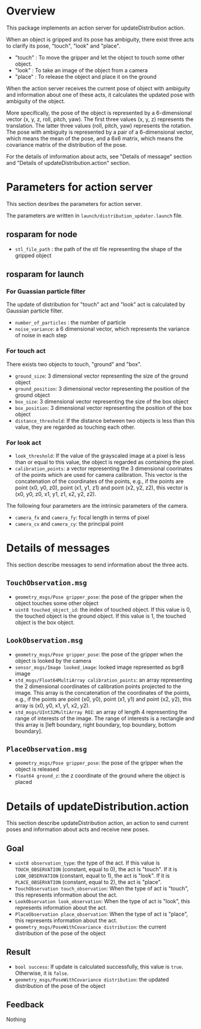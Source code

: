# Overview
This package implements an action server for updateDistribution action.

When an object is gripped and its pose has ambiguity, there exist three acts to clarify its pose, "touch", "look" and "place".

- "touch" : To move the gripper and let the object to touch some other object.
- "look" : To take an image of the object from a camera
- "place" : To release the object and place it on the ground

When the action server receives the current pose of object with ambiguity and information about one of these acts,
it calculates the updated pose with ambiguity of the object.


More specifically, the pose of the object is represented by a 6-dimensional vector (x, y, z, roll, pitch, yaw).
The first three values (x, y, z) represents the translation.
The latter three values (roll, pitch, yaw) represents the rotation.
The pose with ambiguity is represented by a pair of a 6-dimensional vector, which means the mean of the pose, and a 6x6 matrix, which means the covariance matrix of the distribution of the pose.

For the details of imformation about acts, see "Details of message" section and "Details of updateDistribution.action" section.

# Parameters for action server
This section desribes the parameters for action server.

The parameters are written in `launch/distribution_updater.launch` file.

## rosparam for node

- `stl_file_path` : the path of the stl file representing the shape of the gripped object

## rosparam for launch

### For Guassian particle filter

The update of distribution for "touch" act and "look" act is calculated by Gaussian particle filter.

- `number_of_particles` : the number of particle
- `noise_variance`: a 6 dimensional vector, which represents the variance of noise in each step

### For touch act

There exists two objects to touch, "ground" and "box".

- `ground_size`: 3 dimensional vector representing the size of the ground object
- `ground_position`: 3 dimensional vector representing the position of the ground object
- `box_size`: 3 dimensional vector representing the size of the box object
- `box_position`: 3 dimensional vector representing the position of the box object
- `distance_threshold`: If the distance between two objects is less than this value, they are regarded as touching each other.

### For look act
- `look_threshold`: If the value of the grayscaled image at a pixel is less than or equal to this value, the object is regarded as containing the pixel.
- `calibration_points`: a vector representing the 3 dimensional coorinates of the points which are used for camera calibration. 
This vector is the concatenation of the coordinates of the points, e.g., if the points are point (x0, y0, z0), point (x1, y1, z1) and point (x2, y2, z2), this vector is (x0, y0, z0, x1, y1, z1, x2, y2, z2).

The following four parameters are the intrinsic parameters of the camera.

- `camera_fx` and  `camera_fy`: focal length in terms of pixel
- `camera_cx` and `camera_cy`: the principal point

# Details of messages
This section describe messages to send information about the three acts.

## `TouchObservation.msg`
- `geometry_msgs/Pose gripper_pose`: the pose of the gripper when the object touches some other object
- `uint8 touched_object_id`: the index of touched object. If this value is 0, the touched object is the ground object. If this value is 1, the touched object is the box object. 

## `LookObservation.msg`
- `geometry_msgs/Pose gripper_pose`: the pose of the gripper when the object is looked by the camera
- `sensor_msgs/Image looked_image`: looked image represented as bgr8 image
- `std_msgs/Float64MultiArray calibration_points`: an array representing the 2 dimensional coordinates of calibration points projected to the image.
This array is the concatenation of the coordinates of the points, e.g., if the points are point (x0, y0), point (x1, y1) and point (x2, y2), this array is (x0, y0, x1, y1, x2, y2).
- `std_msgs/UInt32MultiArray ROI`: an array of length 4 representing the range of interests of the image. The range of interests is a rectangle and this array is [left boundary, right boundary, top boundary, bottom boundary].

## `PlaceObservation.msg`
- `geometry_msgs/Pose gripper_pose`: the pose of the gripper when the object is released
- `float64 ground_z`: the z coordinate of the ground where the object is placed

# Details of updateDistribution.action
This section describe updateDistribution action, an action to send current poses and information about acts and receive new poses.
## Goal
- `uint8 observation_type`: the type of the act. If this value is `TOUCH_OBSERVATION` (constant, equal to 0), the act is "touch". If it is `LOOK_OBSERVATION` (constant, equal to 1), the act is "look". If it is `PLACE_OBSERVATION` (constant, equal to 2), the act is "place".
- `TouchObservation touch_observation`: When the type of act is "touch", this represents information about the act.
- `LookObservation look_observation`: When the type of act is "look", this represents information about the act.
- `PlaceObservation place_observation`: When the type of act is "place", this represents information about the act.
- `geometry_msgs/PoseWithCovariance distribution`: the current distribution of the pose of the object

## Result
- `bool success`: If update is calculated successfully, this value is `true`. Otherwise, it is `false`.
- `geometry_msgs/PoseWithCovariance distribution`: the updated distribution of the pose of the object

## Feedback
Nothing
